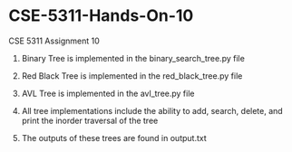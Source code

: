 # CSE-5311-Hands-On-10
CSE 5311 Assignment 10

1. Binary Tree is implemented in the binary_search_tree.py file
2. Red Black Tree is implemented in the red_black_tree.py file
3. AVL Tree is implemented in the avl_tree.py file

4. All tree implementations include the ability to add, search, delete, and print the inorder traversal of the tree
5. The outputs of these trees are found in output.txt
